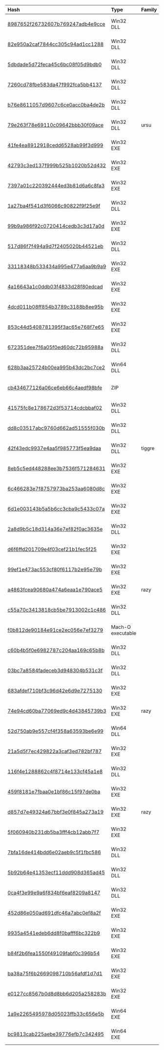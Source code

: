 |Hash|Type|Family|Frist_Seen|Name|
|:--|:--|:--|:--|:--|
|[8987652f26732607b769247adb4e9cce](https://www.virustotal.com/gui/file/8987652f26732607b769247adb4e9cce)|Win32 DLL||2019-11-05 07:10:20| |
|[82e950a2caf7844cc305c94ad1cc1288](https://www.virustotal.com/gui/file/82e950a2caf7844cc305c94ad1cc1288)|Win32 DLL||2019-10-08 09:04:02| |
|[5dbdade5d72feca45c6bc08f05d9bdb0](https://www.virustotal.com/gui/file/5dbdade5d72feca45c6bc08f05d9bdb0)|Win32 DLL||2019-10-08 09:02:22|5dbdade5d72feca45c6bc08f05d9bdb0.virobj|
|[7260cd78fbe583da47f992fca5bb4137](https://www.virustotal.com/gui/file/7260cd78fbe583da47f992fca5bb4137)|Win32 DLL||2019-10-08 08:52:09| |
|[b76e8611057d9607c6ce0acc0ba4de2b](https://www.virustotal.com/gui/file/b76e8611057d9607c6ce0acc0ba4de2b)|Win32 DLL||2019-10-08 08:48:09| |
|[79e263f78e69110c09642bbb30f09ace](https://www.virustotal.com/gui/file/79e263f78e69110c09642bbb30f09ace)|Win32 DLL|ursu|2019-10-06 15:07:59| |
|[41fe4ea8912918cedd6528ab99f3d999](https://www.virustotal.com/gui/file/41fe4ea8912918cedd6528ab99f3d999)|Win32 EXE||2019-06-21 12:57:11|MasStoDb.EXE|
|[42793c3ed137f999b525b1020b52d432](https://www.virustotal.com/gui/file/42793c3ed137f999b525b1020b52d432)|Win32 EXE||2019-06-20 08:38:18|aaa.exe|
|[7397a01c220392444ed3b81d6a6c8fa3](https://www.virustotal.com/gui/file/7397a01c220392444ed3b81d6a6c8fa3)|Win32 EXE||2019-06-20 08:34:09|netqps.exe|
|[1a27ba4f541d3f6066c90822f9f25e9f](https://www.virustotal.com/gui/file/1a27ba4f541d3f6066c90822f9f25e9f)|Win32 DLL||2019-06-19 10:27:20|avcnet|
|[99b9a986f92c0720414cedb3c3d17a0d](https://www.virustotal.com/gui/file/99b9a986f92c0720414cedb3c3d17a0d)|Win32 EXE||2019-03-12 21:14:26| |
|[517d86f7f494a9d7f2405020b44521eb](https://www.virustotal.com/gui/file/517d86f7f494a9d7f2405020b44521eb)|Win32 DLL||2019-03-12 13:41:08|94c9400a7c092d39b053b98d3fb9b241ebd40d820894fa0aaf806d5f813eba06_dump_0x00bb0000_reconstructed|
|[33118348b533434a995e477a6aa9b9a9](https://www.virustotal.com/gui/file/33118348b533434a995e477a6aa9b9a9)|Win32 EXE||2018-11-20 23:05:05| |
|[4a16643a1c0ddb03f4833d28f80edcad](https://www.virustotal.com/gui/file/4a16643a1c0ddb03f4833d28f80edcad)|Win32 EXE||2018-10-06 18:42:52|6790ef2b47a8a05ff4c2942b024f9895da30739253f4e5d5ef1897642289b7fc.sample|
|[4dcd011b08ff854b3789c3188b8ee95b](https://www.virustotal.com/gui/file/4dcd011b08ff854b3789c3188b8ee95b)|Win32 EXE||2018-07-24 14:29:08|2cba711f579dec2caaac188db6c22bb2cc83251449a11bfc34112d6f3112b86a.sample|
|[853c44d5408781395f3ac65e768f7e65](https://www.virustotal.com/gui/file/853c44d5408781395f3ac65e768f7e65)|Win32 EXE||2018-04-11 13:33:07|30b11cd15d64c7a8c21c5173e806cd1b53736dda03cd67037a5401e96afae6f8.sample|
|[672351dee7f6a05f0ed60dc72b95988a](https://www.virustotal.com/gui/file/672351dee7f6a05f0ed60dc72b95988a)|Win32 DLL||2018-03-19 01:08:48|dump.dll|
|[628b3aa25724b00ea995b43dc2bc7ce2](https://www.virustotal.com/gui/file/628b3aa25724b00ea995b43dc2bc7ce2)|Win64 DLL||2018-02-01 13:36:35|rsasusb|
|[cb434677126a06ce6eb66c4aedf98bfe](https://www.virustotal.com/gui/file/cb434677126a06ce6eb66c4aedf98bfe)|ZIP||2017-11-19 05:13:33|83779b1230fe8e4ca6878b9944f85b873eb5fe6e|
|[41575fc8e178672d3f53714cdcbbaf02](https://www.virustotal.com/gui/file/41575fc8e178672d3f53714cdcbbaf02)|Win32 DLL||2017-11-16 04:35:28|decoded.bin|
|[dd8c03517abc9760d662ad51555f030b](https://www.virustotal.com/gui/file/dd8c03517abc9760d662ad51555f030b)|Win32 DLL||2017-11-02 04:36:43|avcnet|
|[42f43edc9937e4aa5f985773f5ea9daa](https://www.virustotal.com/gui/file/42f43edc9937e4aa5f985773f5ea9daa)|Win32 DLL|tiggre|2017-10-27 06:29:30|avcnet|
|[8eb5c5ed448288ee3b7536f571284631](https://www.virustotal.com/gui/file/8eb5c5ed448288ee3b7536f571284631)|Win32 EXE||2017-06-04 02:00:12| |
|[6c466283e7f8757973ba253aa6080d8c](https://www.virustotal.com/gui/file/6c466283e7f8757973ba253aa6080d8c)|Win32 EXE||2017-04-26 08:26:21|MasStoDb.EXE|
|[6d1e003143b5a5b6cc3cba9c5433c07a](https://www.virustotal.com/gui/file/6d1e003143b5a5b6cc3cba9c5433c07a)|Win32 EXE||2017-04-26 08:25:38|6d1e003143b5a5b6cc3cba9c5433c07a.virus|
|[2a8d9b5c18d314a36e7ef82f0ac3635e](https://www.virustotal.com/gui/file/2a8d9b5c18d314a36e7ef82f0ac3635e)|Win32 DLL||2017-04-08 09:55:23|425bbe7020fc443a8311099c2b74b1c6419700317603aae73988adb4113a8bff.bin|
|[d6f6ffd201709e4f03cef21b1fec5f25](https://www.virustotal.com/gui/file/d6f6ffd201709e4f03cef21b1fec5f25)|Win32 EXE||2017-04-08 09:48:04|ColoredLambert|
|[99ef1e473ac553cf80f6117b2e95e79b](https://www.virustotal.com/gui/file/99ef1e473ac553cf80f6117b2e95e79b)|Win32 EXE||2017-04-08 09:42:54|MasStoDb.EXE|
|[a4863fcea90680a474a6eaa1e790ace5](https://www.virustotal.com/gui/file/a4863fcea90680a474a6eaa1e790ace5)|Win32 EXE|razy|2015-10-11 15:31:08|gpisrv.exe|
|[c55a70c3413818cb5be7913002c1c486](https://www.virustotal.com/gui/file/c55a70c3413818cb5be7913002c1c486)|Win32 DLL||2015-01-17 13:43:22|c55a70c3413818cb5be7913002c1c4861228183841593167392.tmp|
|[f0b812de90184e91ce2ec056e7ef3279](https://www.virustotal.com/gui/file/f0b812de90184e91ce2ec056e7ef3279)|Mach-O executable||2014-09-03 12:16:53|GrowlHelper|
|[c60b4b5f0e6982787c204aa169c65b8b](https://www.virustotal.com/gui/file/c60b4b5f0e6982787c204aa169c65b8b)|Win32 DLL||2014-08-20 15:26:22|hdmsvc.dll|
|[03bc7a8584fadeceb3d948304b531c3f](https://www.virustotal.com/gui/file/03bc7a8584fadeceb3d948304b531c3f)|Win32 DLL||2014-08-15 13:10:29|plasrv.dll|
|[683afdef710bf3c96d42e6d9e7275130](https://www.virustotal.com/gui/file/683afdef710bf3c96d42e6d9e7275130)|Win32 EXE||2014-08-14 12:30:29|683afdef710bf3c96d42e6d9e7275130.virus|
|[74e94cd60ba77069ed9c4d43845739b3](https://www.virustotal.com/gui/file/74e94cd60ba77069ed9c4d43845739b3)|Win32 EXE|razy|2014-07-24 20:23:15|netqps.exe|
|[52d750ab9e557cf4f358a63593be6e99](https://www.virustotal.com/gui/file/52d750ab9e557cf4f358a63593be6e99)|Win64 DLL||2014-07-21 14:27:27|aec6260|
|[21a5d5f7ec429822a3caf3ed782bf787](https://www.virustotal.com/gui/file/21a5d5f7ec429822a3caf3ed782bf787)|Win32 EXE||2013-12-15 06:07:23|file|
|[116f4e1288862c4f8714e133cf45a1e8](https://www.virustotal.com/gui/file/116f4e1288862c4f8714e133cf45a1e8)|Win32 DLL||2013-12-14 22:17:42|file|
|[459f8181e7fbaa0e1bf86c15f97de0ba](https://www.virustotal.com/gui/file/459f8181e7fbaa0e1bf86c15f97de0ba)|Win32 EXE||2013-12-14 22:05:30|PassSafePkg.exe|
|[d857d7e49324a67bbf3e0f845a273a19](https://www.virustotal.com/gui/file/d857d7e49324a67bbf3e0f845a273a19)|Win32 EXE|razy|2013-09-17 19:50:09|vixmgr.exe|
|[5f060940b231db5ba3fff4cb12abb7f7](https://www.virustotal.com/gui/file/5f060940b231db5ba3fff4cb12abb7f7)|Win32 EXE||2012-06-11 14:46:21|e7591998e01cc0bea4643f9c743114b3dcffcb3513b89ed57863f396aeefcce4.vir|
|[7bfa16de414bdd6e02aeb9c5f1fbc586](https://www.virustotal.com/gui/file/7bfa16de414bdd6e02aeb9c5f1fbc586)|Win32 DLL||2012-03-02 22:06:31|tmC.tm_.rew|
|[5b92b64e41353ecf11ddd908d365ad45](https://www.virustotal.com/gui/file/5b92b64e41353ecf11ddd908d365ad45)|Win32 DLL||2011-09-12 20:37:47|0000000000002A1D[9830]|
|[0ca4f3e99e9a6f834bf6eaf8209a8147](https://www.virustotal.com/gui/file/0ca4f3e99e9a6f834bf6eaf8209a8147)|Win32 DLL||2011-08-26 10:36:44|mdmm|
|[452d86e050ad691dfc46a7abc0ef8a2f](https://www.virustotal.com/gui/file/452d86e050ad691dfc46a7abc0ef8a2f)|Win32 EXE||2011-08-09 17:42:44|LaNz7Znr|
|[9935a4541edeb6dd8f0bafff6bc322b9](https://www.virustotal.com/gui/file/9935a4541edeb6dd8f0bafff6bc322b9)|Win32 EXE||2011-01-14 23:05:29|/local/sarvam/repo/repo_02/9935a4541edeb6dd8f0bafff6bc322b9|
|[b84f2b6fea1550f49109fabf0c396b54](https://www.virustotal.com/gui/file/b84f2b6fea1550f49109fabf0c396b54)|Win32 EXE||2010-03-17 07:59:30| |
|[ba38a75f6b2669098710b56afdf1d7d1](https://www.virustotal.com/gui/file/ba38a75f6b2669098710b56afdf1d7d1)|Win32 EXE||2009-12-02 14:17:38|dlcsvc|
|[e0127cc8567b0d8d8bb6d205a258283b](https://www.virustotal.com/gui/file/e0127cc8567b0d8d8bb6d205a258283b)|Win32 EXE||2007-02-06 12:38:33|hiddrv.sys|
|[1a9e2265495978d05023ffb33c656e5b](https://www.virustotal.com/gui/file/1a9e2265495978d05023ffb33c656e5b)|Win64 EXE||2020-02-13 10:08:10|shelldri|
|[bc9813cab225aebe39776efb7c342495](https://www.virustotal.com/gui/file/bc9813cab225aebe39776efb7c342495)|Win64 EXE||2020-02-10 19:41:46|UNC1832.sys_cb0a0f2dbe26cca92eb08083e1705c68.bin|

